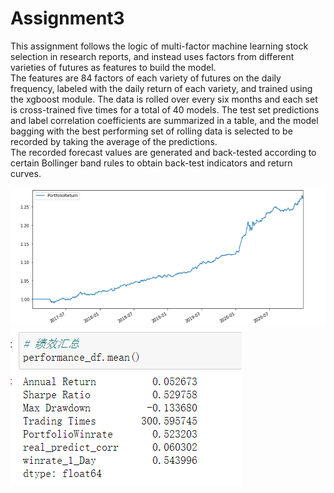 # Assignment3

This assignment follows the logic of multi-factor machine learning stock selection in research reports, and instead uses factors from different varieties of futures as features to build the model.  
The features are 84 factors of each variety of futures on the daily frequency, labeled with the daily return of each variety, and trained using the xgboost module. 
The data is rolled over every six months and each set is cross-trained five times for a total of 40 models. 
The test set predictions and label correlation coefficients are summarized in a table, and the model bagging with the best performing set of rolling data is selected to be recorded by taking the average of the predictions.  
The recorded forecast values are generated and back-tested according to certain Bollinger band rules to obtain back-test indicators and return curves.  

![image](https://github.com/algo21-220040001/Assignment-3/blob/main/curve.png)
![image](https://github.com/algo21-220040001/Assignment-3/blob/main/result.png)
